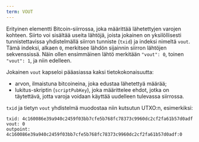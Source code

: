 ```yaml
---
term: VOUT
---
```


Erityinen elementti Bitcoin-siirrossa, joka määrittää lähetettyjen varojen kohteen. Siirto voi sisältää useita lähtöjä, joista jokainen on yksilöllisesti tunnistettavissa yhdistelmällä siirron tunniste (`txid`) ja indeksi nimeltä `vout`. Tämä indeksi, alkaen `0`, merkitsee lähdön sijainnin siirron lähtöjen sekvenssissä. Näin ollen ensimmäinen lähtö merkitään `"vout": 0`, toinen `"vout": 1`, ja niin edelleen.

Jokainen `vout` kapseloi pääasiassa kaksi tietokokonaisuutta:
* arvon, ilmaistuna bitcoineina, joka edustaa lähetettyä määrää;
* lukitus-skriptin (`scriptPubKey`), joka määrittelee ehdot, jotka on täytettävä, jotta varoja voidaan käyttää uudelleen tulevassa siirrossa.

`txid` ja tietyn `vout` yhdistelmä muodostaa niin kutsutun UTXO:n, esimerkiksi:

```text
txid: 4c160086e39a940c2459f03bb7cfe5b768fc78373c9960dc2cf2fa61b57d0adf
vout: 0
outpoint: 4c160086e39a940c2459f03bb7cfe5b768fc78373c9960dc2cf2fa61b57d0adf:0
```